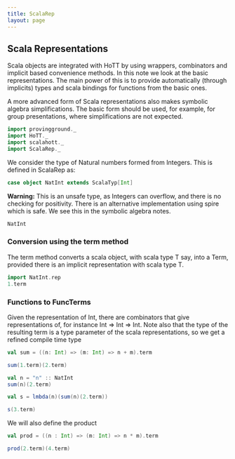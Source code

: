 ```yaml
---
title: ScalaRep
layout: page
---
```

## Scala Representations

Scala objects are integrated with HoTT by using wrappers, combinators and implicit based convenience methods. In this note we look at the basic representations. The main power of this is to provide automatically (through implicits) types and scala bindings for functions from the basic ones.

A more advanced form of Scala representations also makes symbolic algebra simplifications. The basic form should be used, for example, for group presentations, where simplifications are not expected.





```scala mdoc
import provingground._
import HoTT._
import scalahott._
import ScalaRep._
```

We consider the type of Natural numbers formed from Integers. This is defined in ScalaRep as:

```scala
case object NatInt extends ScalaTyp[Int]
```

**Warning:** This is an unsafe type, as Integers can overflow, and there is no checking for positivity.
There is an alternative implementation using spire which is safe. We see this in the symbolic algebra notes.


```scala mdoc
NatInt
```

### Conversion using the term method

The term method converts a scala object, with scala type T say, into a Term, provided there is an implicit representation with scala type T.


```scala mdoc
import NatInt.rep
1.term
```

### Functions to FuncTerms

Given the representation of Int, there are combinators that give representations of, for instance Int => Int => Int. Note also that the type of the resulting term is a type parameter of the scala representations, so we get a refined compile time type


```scala mdoc
val sum = ((n: Int) => (m: Int) => n + m).term
```


```scala mdoc
sum(1.term)(2.term)
```


```scala mdoc
val n = "n" :: NatInt
sum(n)(2.term)
```


```scala mdoc
val s = lmbda(n)(sum(n)(2.term))
```


```scala mdoc
s(3.term)
```

We will also define the product


```scala mdoc
val prod = ((n : Int) => (m: Int) => n * m).term
```


```scala mdoc
prod(2.term)(4.term)
```
